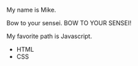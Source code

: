My name is Mike.

Bow to your sensei.
BOW TO YOUR SENSEI!

My favorite path is Javascript.

* HTML
* CSS
